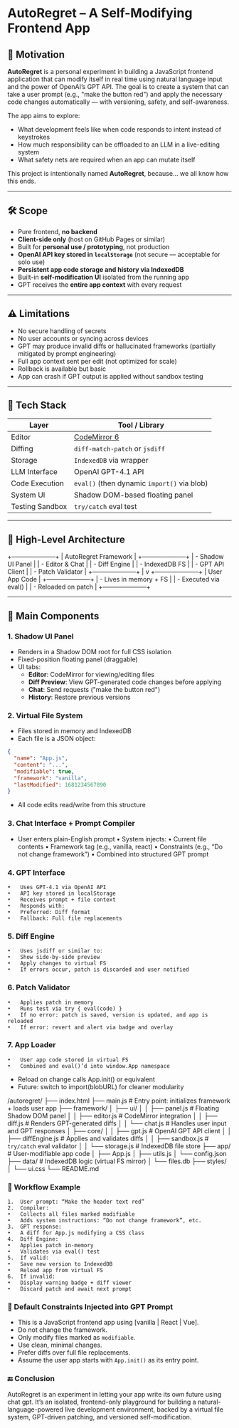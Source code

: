 # AutoRegret – A Self-Modifying Frontend App

## 🧠 Motivation

**AutoRegret** is a personal experiment in building a JavaScript frontend application that can modify itself in real time using natural language input and the power of OpenAI’s GPT API. The goal is to create a system that can take a user prompt (e.g., "make the button red") and apply the necessary code changes automatically — with versioning, safety, and self-awareness.

The app aims to explore:
- What development feels like when code responds to intent instead of keystrokes
- How much responsibility can be offloaded to an LLM in a live-editing system
- What safety nets are required when an app can mutate itself

This project is intentionally named **AutoRegret**, because… we all know how this ends.

---

## 🛠️ Scope

- Pure frontend, **no backend**
- **Client-side only** (host on GitHub Pages or similar)
- Built for **personal use / prototyping**, not production
- **OpenAI API key stored in `localStorage`** (not secure — acceptable for solo use)
- **Persistent app code storage and history via IndexedDB**
- Built-in **self-modification UI** isolated from the running app
- GPT receives the **entire app context** with every request

---

## ⚠️ Limitations

- No secure handling of secrets
- No user accounts or syncing across devices
- GPT may produce invalid diffs or hallucinated frameworks (partially mitigated by prompt engineering)
- Full app context sent per edit (not optimized for scale)
- Rollback is available but basic
- App can crash if GPT output is applied without sandbox testing

---

## 🧱 Tech Stack

| Layer            | Tool / Library              |
|------------------|-----------------------------|
| Editor           | [CodeMirror 6](https://codemirror.net/) |
| Diffing          | `diff-match-patch` or `jsdiff` |
| Storage          | `IndexedDB` via wrapper     |
| LLM Interface    | OpenAI GPT-4.1 API      |
| Code Execution   | `eval()` (then dynamic `import()` via blob) |
| System UI        | Shadow DOM-based floating panel |
| Testing Sandbox  | `try/catch` eval test       |

---

## 🧭 High-Level Architecture

+––––––––––––––+
|     AutoRegret Framework  |
+––––––––––––––+
|  - Shadow UI Panel        |
|  - Editor & Chat          |
|  - Diff Engine            |
|  - IndexedDB FS           |
|  - GPT API Client         |
|  - Patch Validator        |
+––––––––––––––+
|
v
+––––––––––––––+
|     User App Code         |
+––––––––––––––+
|  - Lives in memory + FS   |
|  - Executed via eval()    |
|  - Reloaded on patch      |
+––––––––––––––+

---

## 🧩 Main Components

### 1. **Shadow UI Panel**
- Renders in a Shadow DOM root for full CSS isolation
- Fixed-position floating panel (draggable)
- UI tabs:
  - **Editor**: CodeMirror for viewing/editing files
  - **Diff Preview**: View GPT-generated code changes before applying
  - **Chat**: Send requests ("make the button red")
  - **History**: Restore previous versions

### 2. **Virtual File System**
- Files stored in memory and IndexedDB
- Each file is a JSON object:
```json
{
  "name": "App.js",
  "content": "...",
  "modifiable": true,
  "framework": "vanilla",
  "lastModified": 1681234567890
}
```
- All code edits read/write from this structure

### 3. Chat Interface + Prompt Compiler
- User enters plain-English prompt
	•	System injects:
	•	Current file contents
	•	Framework tag (e.g., vanilla, react)
	•	Constraints (e.g., “Do not change framework”)
	•	Combined into structured GPT prompt

### 4. GPT Interface
	•	Uses GPT-4.1 via OpenAI API
	•	API key stored in localStorage
	•	Receives prompt + file context
	•	Responds with:
	•	Preferred: Diff format
	•	Fallback: Full file replacements

### 5. Diff Engine
	•	Uses jsdiff or similar to:
	•	Show side-by-side preview
	•	Apply changes to virtual FS
	•	If errors occur, patch is discarded and user notified

### 6. Patch Validator
	•	Applies patch in memory
	•	Runs test via try { eval(code) }
	•	If no error: patch is saved, version is updated, and app is reloaded
	•	If error: revert and alert via badge and overlay

### 7. App Loader
	•	User app code stored in virtual FS
	•	Combined and eval()’d into window.App namespace
- Reload on change calls App.init() or equivalent
- Future: switch to import(blobURL) for cleaner modularity
	
	
	
/autoregret/
├── index.html
├── main.js                   # Entry point: initializes framework + loads user app
├── framework/
│   ├── ui/
│   │   ├── panel.js          # Floating Shadow DOM panel
│   │   ├── editor.js         # CodeMirror integration
│   │   ├── diff.js           # Renders GPT-generated diffs
│   │   └── chat.js           # Handles user input and GPT responses
│   ├── core/
│   │   ├── gpt.js            # OpenAI GPT API client
│   │   ├── diffEngine.js     # Applies and validates diffs
│   │   ├── sandbox.js        # `try/catch` eval validator
│   │   └── storage.js        # IndexedDB file store
├── app/                      # User-modifiable app code
│   ├── App.js
│   ├── utils.js
│   └── config.json
├── data/                     # IndexedDB logic (virtual FS mirror)
│   └── files.db
├── styles/
│   └── ui.css
└── README.md


### 🧪 Workflow Example
	1.	User prompt: “Make the header text red”
	2.	Compiler:
	•	Collects all files marked modifiable
	•	Adds system instructions: “Do not change framework”, etc.
	3.	GPT response:
	•	A diff for App.js modifying a CSS class
	4.	Diff Engine:
	•	Applies patch in-memory
	•	Validates via eval() test
	5.	If valid:
	•	Save new version to IndexedDB
	•	Reload app from virtual FS
	6.	If invalid:
	•	Display warning badge + diff viewer
	•	Discard patch and await next prompt




### 🧰 Default Constraints Injected into GPT Prompt
- This is a JavaScript frontend app using [vanilla | React | Vue].
- Do not change the framework.
- Only modify files marked as `modifiable`.
- Use clean, minimal changes.
- Prefer diffs over full file replacements.
- Assume the user app starts with `App.init()` as its entry point.


### 🔚 Conclusion

AutoRegret is an experiment in letting your app write its own future using chat gpt. It’s an isolated, frontend-only playground for building a natural-language-powered live development environment, backed by a virtual file system, GPT-driven patching, and versioned self-modification.



